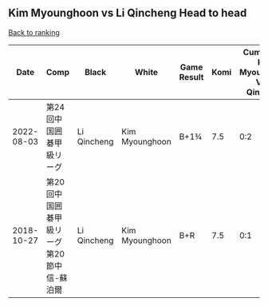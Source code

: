 ## Kim Myounghoon vs Li Qincheng Head to head

[Back to ranking](../../index.md)




| **Date** | **Comp** | **Black** | **White** | **Game Result** | **Komi** | **Cumulative Kim Myounghoon Vs Li Qincheng** | **Kim Myounghoon Streak** | **Li Qincheng Streak** | 
| --- | --- | --- | --- | --- | --- | --- | --- | --- |
| 2022-08-03 | 第24回中国囲碁甲級リーグ | Li Qincheng | Kim Myounghoon | B+1¾ | 7.5 | 0:2 | 0 | 2 | 
| 2018-10-27 | 第20回中国囲碁甲級リーグ第20節中信-蘇泊爾 | Li Qincheng | Kim Myounghoon | B+R | 7.5 | 0:1 | 0 | 1 |




